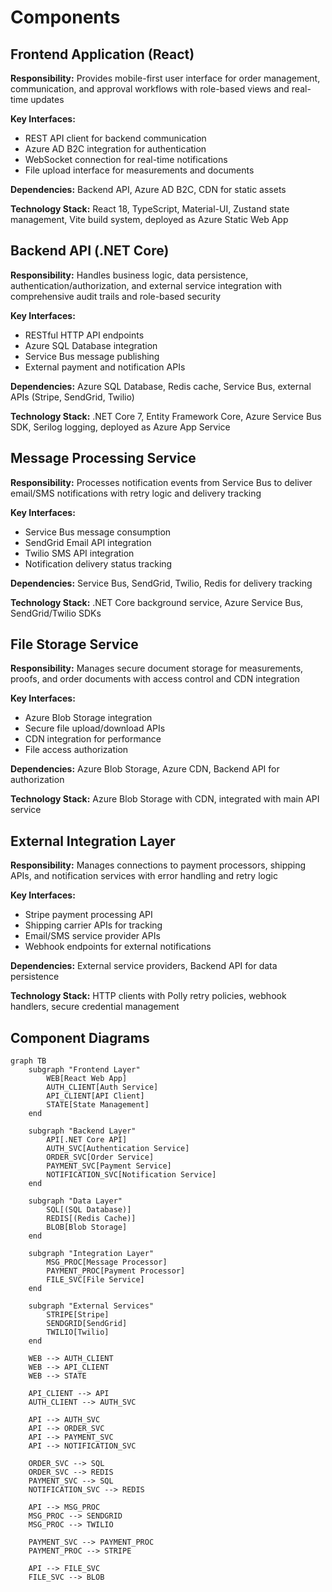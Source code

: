 # Components

## Frontend Application (React)

**Responsibility:** Provides mobile-first user interface for order management, communication, and approval workflows with role-based views and real-time updates

**Key Interfaces:**
- REST API client for backend communication
- Azure AD B2C integration for authentication
- WebSocket connection for real-time notifications
- File upload interface for measurements and documents

**Dependencies:** Backend API, Azure AD B2C, CDN for static assets

**Technology Stack:** React 18, TypeScript, Material-UI, Zustand state management, Vite build system, deployed as Azure Static Web App

## Backend API (.NET Core)

**Responsibility:** Handles business logic, data persistence, authentication/authorization, and external service integration with comprehensive audit trails and role-based security

**Key Interfaces:**
- RESTful HTTP API endpoints
- Azure SQL Database integration
- Service Bus message publishing
- External payment and notification APIs

**Dependencies:** Azure SQL Database, Redis cache, Service Bus, external APIs (Stripe, SendGrid, Twilio)

**Technology Stack:** .NET Core 7, Entity Framework Core, Azure Service Bus SDK, Serilog logging, deployed as Azure App Service

## Message Processing Service

**Responsibility:** Processes notification events from Service Bus to deliver email/SMS notifications with retry logic and delivery tracking

**Key Interfaces:**
- Service Bus message consumption
- SendGrid Email API integration
- Twilio SMS API integration
- Notification delivery status tracking

**Dependencies:** Service Bus, SendGrid, Twilio, Redis for delivery tracking

**Technology Stack:** .NET Core background service, Azure Service Bus, SendGrid/Twilio SDKs

## File Storage Service

**Responsibility:** Manages secure document storage for measurements, proofs, and order documents with access control and CDN integration

**Key Interfaces:**
- Azure Blob Storage integration
- Secure file upload/download APIs
- CDN integration for performance
- File access authorization

**Dependencies:** Azure Blob Storage, Azure CDN, Backend API for authorization

**Technology Stack:** Azure Blob Storage with CDN, integrated with main API service

## External Integration Layer

**Responsibility:** Manages connections to payment processors, shipping APIs, and notification services with error handling and retry logic

**Key Interfaces:**
- Stripe payment processing API
- Shipping carrier APIs for tracking
- Email/SMS service provider APIs
- Webhook endpoints for external notifications

**Dependencies:** External service providers, Backend API for data persistence

**Technology Stack:** HTTP clients with Polly retry policies, webhook handlers, secure credential management

## Component Diagrams

```mermaid
graph TB
    subgraph "Frontend Layer"
        WEB[React Web App]
        AUTH_CLIENT[Auth Service]
        API_CLIENT[API Client]
        STATE[State Management]
    end

    subgraph "Backend Layer"
        API[.NET Core API]
        AUTH_SVC[Authentication Service]
        ORDER_SVC[Order Service]
        PAYMENT_SVC[Payment Service]
        NOTIFICATION_SVC[Notification Service]
    end

    subgraph "Data Layer"
        SQL[(SQL Database)]
        REDIS[(Redis Cache)]
        BLOB[Blob Storage]
    end

    subgraph "Integration Layer"
        MSG_PROC[Message Processor]
        PAYMENT_PROC[Payment Processor]
        FILE_SVC[File Service]
    end

    subgraph "External Services"
        STRIPE[Stripe]
        SENDGRID[SendGrid]
        TWILIO[Twilio]
    end

    WEB --> AUTH_CLIENT
    WEB --> API_CLIENT
    WEB --> STATE
    
    API_CLIENT --> API
    AUTH_CLIENT --> AUTH_SVC
    
    API --> AUTH_SVC
    API --> ORDER_SVC
    API --> PAYMENT_SVC
    API --> NOTIFICATION_SVC
    
    ORDER_SVC --> SQL
    ORDER_SVC --> REDIS
    PAYMENT_SVC --> SQL
    NOTIFICATION_SVC --> REDIS
    
    API --> MSG_PROC
    MSG_PROC --> SENDGRID
    MSG_PROC --> TWILIO
    
    PAYMENT_SVC --> PAYMENT_PROC
    PAYMENT_PROC --> STRIPE
    
    API --> FILE_SVC
    FILE_SVC --> BLOB
```

